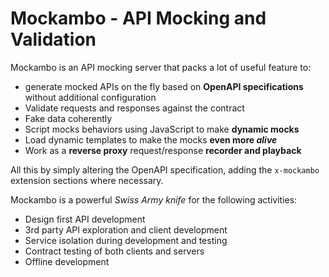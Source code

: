 # Mockambo - API Mocking and Validation
Mockambo is an API mocking server that packs a lot of useful feature to:
* generate mocked APIs on the fly based on **OpenAPI specifications** without additional configuration
* Validate requests and responses against the contract
* Fake data coherently
* Script mocks behaviors using JavaScript to make **dynamic mocks**
* Load dynamic templates to make the mocks **even more *alive***
* Work as a **reverse proxy** request/response **recorder and playback**

All this by simply altering the OpenAPI specification, adding the `x-mockambo` extension sections where necessary.

Mockambo is a powerful *Swiss Army knife* for the following activities:
* Design first API development
* 3rd party API exploration and client development
* Service isolation during development and testing
* Contract testing of both clients and servers
* Offline development

